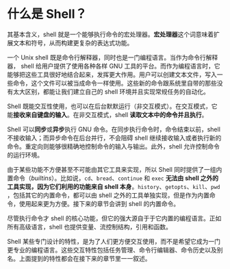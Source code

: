 # 什么是 Shell？

其基本含义，shell 就是一个能够执行命令的宏处理器。**宏处理器**这个词意味着扩展文本和符号，从而构建更复杂的表达式功能。

一个 Unix shell 既是命令行解释器，同时也是一门编程语言。当作为命令行解释器， shell 给用户提供了使用各种各样 GNU 工具的平台。而作为编程语言时，它能够把这些工具很好地结合起来，发挥更大作用。用户可以创建文本文件，写入一些命令，这个文件可以被当成命令一样使用。这些新的命令跟系统里自带的那些没有太大区别，都能让我们建立自己的 shell 环境并且实现常规任务的自动化。

Shell 既能交互性使用，也可以在后台默默运行（非交互模式）。在交互模式，它能**接收来自键盘的输入**。在非交互模式，shell **读取文本中的命令并且执行**。

Shell 可以**同步**或**异步**执行 GNU 命令。在同步执行命令时，命令结束以前，shell 不接收输入；而异步命令在后台并行，不会阻碍 shell 继续接收输入或者执行新的命令。重定向则能够很精确地控制命令的输入与输出。此外，shell 允许控制命令的运行环境。

由于某些功能不方便甚至不可能由其它工具来实现，所以 Shell 同时提供了一组内置命令（*builtins*）。比如说，`cd`、`bread`、`continue` 和 `exec` **无法由 shell 之外的工具实现，因为它们利用的功能来自 shell 本身**。`history`、`getopts`、`kill`、`pwd` ，包括其它的内置命令，都可以由 shell 之外的工具单独实现，但是作为内置命令，使用起来更为方便。接下来的章节会讲到 shell 的内置命令。

尽管执行命令才 shell 的核心功能，但它的强大源自于于它内置的编程语言。正如所有高级语言，shell 也提供变量、流控制结构，引用和函数。

Shell 某些专门设计的特性，是为了人们更方便交互使用，而不是希望它成为一门更专业的编程语言。这些交互特性包括任务管理、命令行编辑器、命令历史以及别名。上面提到的特性都会在接下来的章节里一一叙述。